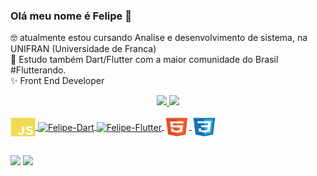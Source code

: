 ### Olá meu nome é Felipe 👋
🤓 atualmente estou cursando Analise e desenvolvimento de sistema, na UNIFRAN (Universidade de Franca)
<br />
📱 Estudo também Dart/Flutter com a maior comunidade do Brasil #Flutterando.
<br />
✨ Front End Developer


<div align="center">
  <a href="https://github.com/fpinheir0">
  <img height="180em" src="https://github-readme-stats.vercel.app/api?username=fpinheir0&show_icons=true&theme=merko&include_all_commits=true&count_private=true"/>
  <img height="180em" src="https://github-readme-stats.vercel.app/api/top-langs/?username=fpinheir0&layout=compact&langs_count=7&theme=merko"/>
</div>

<div style="display: inline_block"><br>
  <img align="center" alt="Felipe-Js" height="30" width="40" src="https://raw.githubusercontent.com/devicons/devicon/master/icons/javascript/javascript-plain.svg">
  <img align="center" alt="Felipe-Dart" height="30" width="40" src="https://cdn.jsdelivr.net/gh/devicons/devicon/icons/dart/dart-plain.svg">
  <img align="center" alt="Felipe-Flutter" height="30" width="40" src="https://cdn.jsdelivr.net/gh/devicons/devicon/icons/flutter/flutter-original.svg">
  <img align="center" alt="Felipe-HTML" height="30" width="40" src="https://raw.githubusercontent.com/devicons/devicon/master/icons/html5/html5-original.svg">
  <img align="center" alt="Felipe-CSS" height="30" width="40" src="https://raw.githubusercontent.com/devicons/devicon/master/icons/css3/css3-original.svg">
</div>
  
 ##
  
  <div>
      <a href="https://www.instagram.com/_pinheir0/" target="_blank"><img src="https://img.shields.io/badge/-Instagram-%23E4405F?style=for-the-badge&logo=instagram&logoColor=white" target="_blank"></a>
  <a href="https://www.linkedin.com/in/felipeluizpinheiro/" target="_blank"><img src="https://img.shields.io/badge/-LinkedIn-%230077B5?style=for-the-badge&logo=linkedin&logoColor=white" target="_blank"></a> 
  </div>
